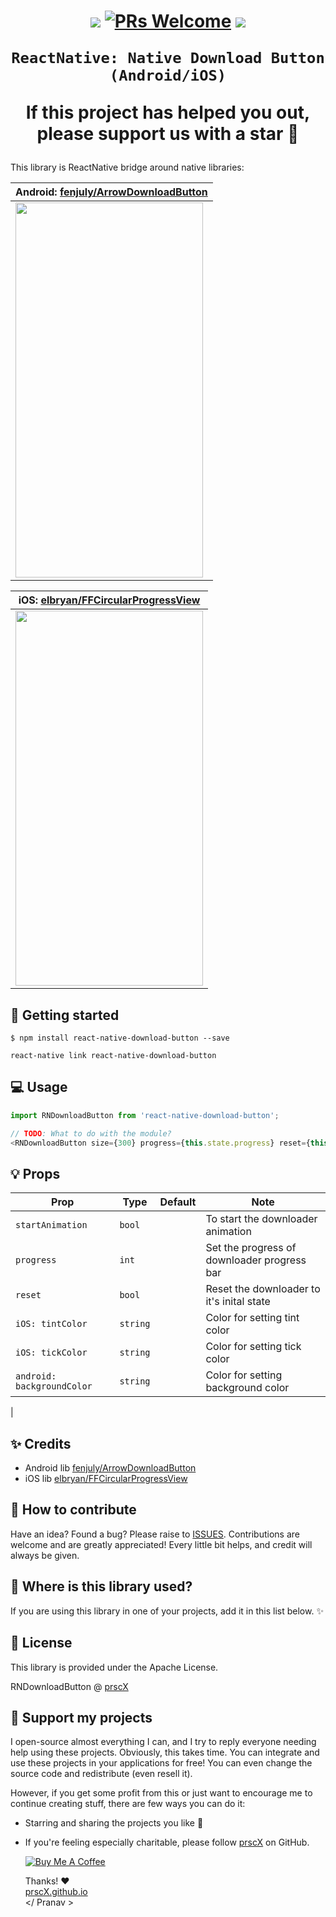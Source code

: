 
<h1 align="center">


<p align="center">
  <a href="https://www.npmjs.com/package/react-native-download-button"><img src="http://img.shields.io/npm/v/react-native-download-button.svg?style=flat" /></a>
  <a href="https://github.com/prscX/react-native-download-button"><img alt="PRs Welcome" src="https://img.shields.io/badge/PRs-welcome-brightgreen.svg" /></a>
  <a href="https://github.com/prscX/react-native-download-button#License"><img src="https://img.shields.io/npm/l/react-native-download-button.svg?style=flat" /></a>
</p>


    ReactNative: Native Download Button (Android/iOS)

If this project has helped you out, please support us with a star 🌟
</h1>

This library is ReactNative bridge around native libraries:


| **Android: [fenjuly/ArrowDownloadButton](https://github.com/fenjuly/ArrowDownloadButton)**             |
| ----------------- |
| <img src="https://github.com/fenjuly/ArrowDownloadButton/raw/master/screenshots/arrowdownloadbutton.gif" width="300" height="600" />                  |

| **iOS: [elbryan/FFCircularProgressView](https://github.com/elbryan/FFCircularProgressView)**             |
| ----------------- |
| <img src="https://camo.githubusercontent.com/9030298750a4792e8e8bdec30219baa644afaf75/68747470733a2f2f7261772e6769746875622e636f6d2f656c627279616e2f464643697263756c617250726f6772657373566965772f6d61737465722f4d656469612f73616d706c652e676966" width="300" height="600" />                  |



## 📖 Getting started

`$ npm install react-native-download-button --save`

`react-native link react-native-download-button`

## 💻 Usage

```javascript
import RNDownloadButton from 'react-native-download-button';

// TODO: What to do with the module?
<RNDownloadButton size={300} progress={this.state.progress} reset={this.state.reset} onPress={this._onPress} />
```

## 💡 Props

| Prop              | Type       | Default | Note                                                                                                       |
| ----------------- | ---------- | ------- | ---------------------------------------------------------------------------------------------------------- |
| `startAnimation`       | `bool`     |         | To start the downloader animation
| `progress`      | `int`     |         | Set the progress of downloader progress bar
| `reset`       | `bool`     |         | Reset the downloader to it's inital state                                                            
| `iOS: tintColor`       | `string`     |         | Color for setting tint color           
| `iOS: tickColor`       | `string`     |         | Color for setting tick color           
| `android: backgroundColor`       | `string`    | | Color for setting background color                     
|


## ✨ Credits

- Android lib [fenjuly/ArrowDownloadButton](https://github.com/fenjuly/ArrowDownloadButton)
- iOS lib [elbryan/FFCircularProgressView](https://github.com/elbryan/FFCircularProgressView)

## 🤔 How to contribute
Have an idea? Found a bug? Please raise to [ISSUES](https://github.com/prscX/react-native-download-button/issues).
Contributions are welcome and are greatly appreciated! Every little bit helps, and credit will always be given.

## 💫 Where is this library used?
If you are using this library in one of your projects, add it in this list below. ✨


## 📜 License
This library is provided under the Apache License.

RNDownloadButton @ [prscX](https://github.com/prscX)

## 💖 Support my projects
I open-source almost everything I can, and I try to reply everyone needing help using these projects. Obviously, this takes time. You can integrate and use these projects in your applications for free! You can even change the source code and redistribute (even resell it).

However, if you get some profit from this or just want to encourage me to continue creating stuff, there are few ways you can do it:
* Starring and sharing the projects you like 🚀
* If you're feeling especially charitable, please follow [prscX](https://github.com/prscX) on GitHub.

  <a href="https://www.buymeacoffee.com/prscX" target="_blank"><img src="https://www.buymeacoffee.com/assets/img/custom_images/orange_img.png" alt="Buy Me A Coffee" style="height: auto !important;width: auto !important;" ></a>

  Thanks! ❤️
  <br/>
  [prscX.github.io](https://prscx.github.io)
  <br/>
  </ Pranav >